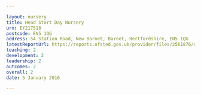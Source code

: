 ```yaml
---

layout: nursery
title: Head Start Day Nursery
urn: EY217518
postcode: EN5 1QG
address: 54 Station Road, New Barnet, Barnet, Hertfordshire, EN5 1QG
latestReportUrl: https://reports.ofsted.gov.uk/provider/files/2561876/urn/EY217518.pdf
teaching: 2
development: 2
leadership: 2
outcomes: 2
overall: 2
date: 5 January 2016

---
```

